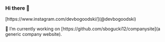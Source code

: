 ### Hi there 👋

<p>[https://www.instagram.com/devbogoodski/](@devbogoodski)</p>

<p>🔭 I’m currently working on [https://github.com/sbogucki12/companysite](a generic company website).</p>


